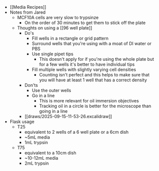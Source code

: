 - [[Media Recipes]]
- Notes from Jared
	- MCF10A cells are very slow to trypsinze
		- On the order of 30 minutes to get them to stick off the plate
	- Thoughts on using a [[96 well plate]]
		- Do's
			- Fill wells in a rectangle or grid pattern
			- Surround wells that you're using with a moat of DI water or PBS
			- Use single pipet tips
				- This doesn't apply for if you're using the whole plate but for a few wells it's better to have individual tips
			- Fill multiple wells with slightly varying cell densities
				- Counting isn't perfect and this helps to make sure that you will have at least 1 well that has a correct density
		- Don'ts
			- Use the outer wells
			- Go in a line
				- This is more relevant for oil immersion objectives
				- Tracking oil in a circle is better for the microscope than going in a line
		- [[draws/2025-09-15-11-53-26.excalidraw]]
- Flask usage
	- T25
		- equivalent to 2 wells of a 6 well plate or a 6cm dish
		- ~5mL media
		- 1mL trypsin
	- T75
		- equivalent to a 10cm dish
		- ~10-12mL media
		- 2mL trypsin